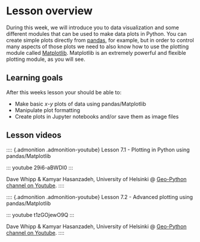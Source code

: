 # Lesson overview

During this week, we will introduce you to data visualization and some
different modules that can be used to make data plots in Python. You can
create simple plots directly from [pandas](http://pandas.pydata.org/),
for example, but in order to control many aspects of those plots we need
to also know how to use the plotting module called
[Matplotlib](http://matplotlib.org/). Matplotlib is an extremely
powerful and flexible plotting module, as you will see.

## Learning goals

After this weeks lesson your should be able to:

-   Make basic *x*-*y* plots of data using pandas/Matplotlib
-   Manipulate plot formatting
-   Create plots in Jupyter notebooks and/or save them as image files

## Lesson videos

:::: {.admonition .admonition-youtube}
Lesson 7.1 - Plotting in Python using pandas/Matplotlib

::: youtube
29i6-aBWDl0
:::

Dave Whipp & Kamyar Hasanzadeh, University of Helsinki @ [Geo-Python
channel on
Youtube](https://www.youtube.com/channel/UCQ1_1hZ0A1Vic2zmWE56s2A).
::::

:::: {.admonition .admonition-youtube}
Lesson 7.2 - Advanced plotting using pandas/Matplotlib

::: youtube
t1zGOjewO9Q
:::

Dave Whipp & Kamyar Hasanzadeh, University of Helsinki @ [Geo-Python
channel on
Youtube](https://www.youtube.com/channel/UCQ1_1hZ0A1Vic2zmWE56s2A).
::::
